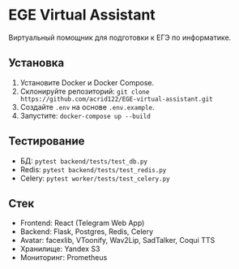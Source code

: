 ﻿# EGE Virtual Assistant
Виртуальный помощник для подготовки к ЕГЭ по информатике.

## Установка
1. Установите Docker и Docker Compose.
2. Склонируйте репозиторий: `git clone https://github.com/acrid122/EGE-virtual-assistant.git`
3. Создайте `.env` на основе `.env.example`.
4. Запустите: `docker-compose up --build`

## Тестирование
- БД: `pytest backend/tests/test_db.py`
- Redis: `pytest backend/tests/test_redis.py`
- Celery: `pytest worker/tests/test_celery.py`

## Стек
- Frontend: React (Telegram Web App)
- Backend: Flask, Postgres, Redis, Celery
- Avatar: facexlib, VToonify, Wav2Lip, SadTalker, Coqui TTS
- Хранилище: Yandex S3
- Мониторинг: Prometheus